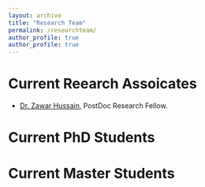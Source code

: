 ```yaml
---
layout: archive
title: "Research Team"
permalink: /researchteam/
author_profile: true
author_profile: true
---
```


Current Reearch Assoicates
======
* [Dr. Zawar Hussain](https://zawarzh.github.io/), PostDoc Research Fellow. 


Current PhD Students
======


Current Master Students
======


